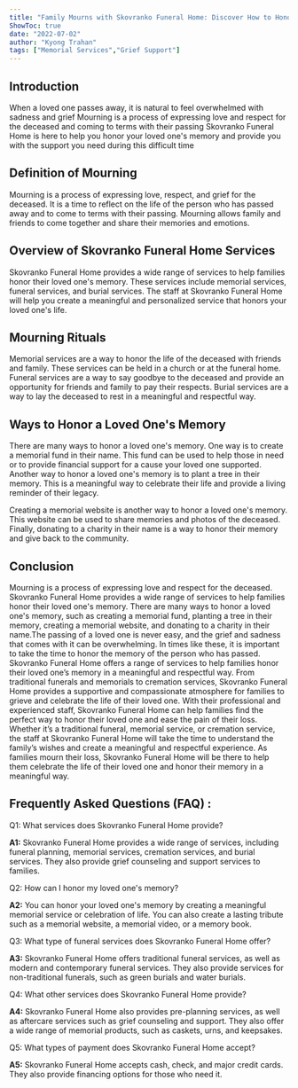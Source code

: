 ```yaml
---
title: "Family Mourns with Skovranko Funeral Home: Discover How to Honor a Loved One's Memory"
ShowToc: true 
date: "2022-07-02"
author: "Kyong Trahan" 
tags: ["Memorial Services","Grief Support"]
---
```

## Introduction

When a loved one passes away, it is natural to feel overwhelmed with sadness and grief Mourning is a process of expressing love and respect for the deceased and coming to terms with their passing Skovranko Funeral Home is here to help you honor your loved one's memory and provide you with the support you need during this difficult time

## Definition of Mourning

Mourning is a process of expressing love, respect, and grief for the deceased. It is a time to reflect on the life of the person who has passed away and to come to terms with their passing. Mourning allows family and friends to come together and share their memories and emotions.

## Overview of Skovranko Funeral Home Services

Skovranko Funeral Home provides a wide range of services to help families honor their loved one's memory. These services include memorial services, funeral services, and burial services. The staff at Skovranko Funeral Home will help you create a meaningful and personalized service that honors your loved one's life.

## Mourning Rituals

Memorial services are a way to honor the life of the deceased with friends and family. These services can be held in a church or at the funeral home. Funeral services are a way to say goodbye to the deceased and provide an opportunity for friends and family to pay their respects. Burial services are a way to lay the deceased to rest in a meaningful and respectful way.

## Ways to Honor a Loved One's Memory

There are many ways to honor a loved one's memory. One way is to create a memorial fund in their name. This fund can be used to help those in need or to provide financial support for a cause your loved one supported. Another way to honor a loved one's memory is to plant a tree in their memory. This is a meaningful way to celebrate their life and provide a living reminder of their legacy.

Creating a memorial website is another way to honor a loved one's memory. This website can be used to share memories and photos of the deceased. Finally, donating to a charity in their name is a way to honor their memory and give back to the community.

## Conclusion

Mourning is a process of expressing love and respect for the deceased. Skovranko Funeral Home provides a wide range of services to help families honor their loved one's memory. There are many ways to honor a loved one's memory, such as creating a memorial fund, planting a tree in their memory, creating a memorial website, and donating to a charity in their name.The passing of a loved one is never easy, and the grief and sadness that comes with it can be overwhelming. In times like these, it is important to take the time to honor the memory of the person who has passed. Skovranko Funeral Home offers a range of services to help families honor their loved one’s memory in a meaningful and respectful way. From traditional funerals and memorials to cremation services, Skovranko Funeral Home provides a supportive and compassionate atmosphere for families to grieve and celebrate the life of their loved one. With their professional and experienced staff, Skovranko Funeral Home can help families find the perfect way to honor their loved one and ease the pain of their loss. Whether it’s a traditional funeral, memorial service, or cremation service, the staff at Skovranko Funeral Home will take the time to understand the family’s wishes and create a meaningful and respectful experience. As families mourn their loss, Skovranko Funeral Home will be there to help them celebrate the life of their loved one and honor their memory in a meaningful way.

## Frequently Asked Questions (FAQ) :
Q1: What services does Skovranko Funeral Home provide?

**A1:** Skovranko Funeral Home provides a wide range of services, including funeral planning, memorial services, cremation services, and burial services. They also provide grief counseling and support services to families.

Q2: How can I honor my loved one's memory?

**A2:** You can honor your loved one's memory by creating a meaningful memorial service or celebration of life. You can also create a lasting tribute such as a memorial website, a memorial video, or a memory book.

Q3: What type of funeral services does Skovranko Funeral Home offer?

**A3:** Skovranko Funeral Home offers traditional funeral services, as well as modern and contemporary funeral services. They also provide services for non-traditional funerals, such as green burials and water burials.

Q4: What other services does Skovranko Funeral Home provide?

**A4:** Skovranko Funeral Home also provides pre-planning services, as well as aftercare services such as grief counseling and support. They also offer a wide range of memorial products, such as caskets, urns, and keepsakes.

Q5: What types of payment does Skovranko Funeral Home accept?

**A5:** Skovranko Funeral Home accepts cash, check, and major credit cards. They also provide financing options for those who need it.



